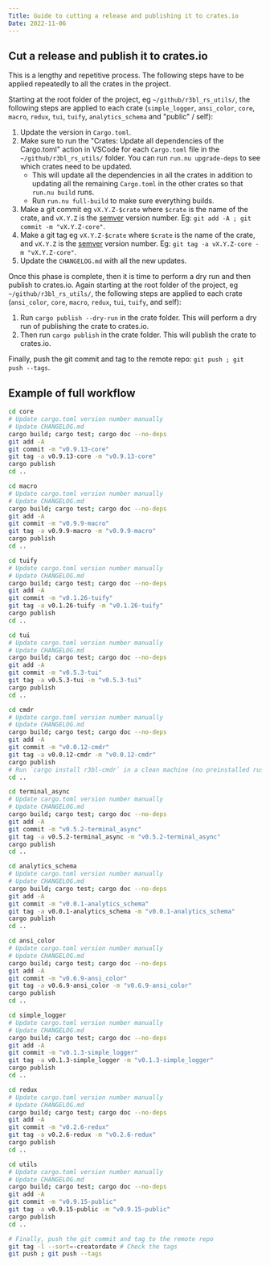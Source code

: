 ```yaml
---
Title: Guide to cutting a release and publishing it to crates.io
Date: 2022-11-06
---
```


## Cut a release and publish it to crates.io

This is a lengthy and repetitive process. The following steps have to be applied repeatedly to all
the crates in the project.

Starting at the root folder of the project, eg `~/github/r3bl_rs_utils/`, the following
steps are applied to each crate (`simple_logger`, `ansi_color`, `core`, `macro`, `redux`,
`tui`, `tuify`, `analytics_schema` and "public" / self):

1. Update the version in `Cargo.toml`.
2. Make sure to run the "Crates: Update all dependencies of the Cargo.toml" action in VSCode for
   each `Cargo.toml` file in the `~/github/r3bl_rs_utils/` folder. You can run `run.nu upgrade-deps`
   to see which crates need to be updated.
   - This will update all the dependencies in all the crates in addition to updating all the
     remaining `Cargo.toml` in the other crates so that `run.nu build` runs.
   - Run `run.nu full-build` to make sure everything builds.
3. Make a git commit eg `vX.Y.Z-$crate` where `$crate` is the name of the crate, and `vX.Y.Z` is the
   [semver](https://semver.org/) version number. Eg: `git add -A ; git commit -m "vX.Y.Z-core"`.
4. Make a git tag eg `vX.Y.Z-$crate` where `$crate` is the name of the crate, and `vX.Y.Z` is the
   [semver](https://semver.org/) version number. Eg: `git tag -a vX.Y.Z-core -m "vX.Y.Z-core"`.
5. Update the `CHANGELOG.md` with all the new updates.

Once this phase is complete, then it is time to perform a dry run and then publish to crates.io.
Again starting at the root folder of the project, eg `~/github/r3bl_rs_utils/`, the following steps
are applied to each crate (`ansi_color`, `core`, `macro`, `redux`, `tui`, `tuify`, and self):

1. Run `cargo publish --dry-run` in the crate folder. This will perform a dry run of publishing the
   crate to crates.io.
2. Then run `cargo publish` in the crate folder. This will publish the crate to crates.io.

Finally, push the git commit and tag to the remote repo: `git push ; git push --tags`.

## Example of full workflow

```sh
cd core
# Update cargo.toml version number manually
# Update CHANGELOG.md
cargo build; cargo test; cargo doc --no-deps
git add -A
git commit -m "v0.9.13-core"
git tag -a v0.9.13-core -m "v0.9.13-core"
cargo publish
cd ..

cd macro
# Update cargo.toml version number manually
# Update CHANGELOG.md
cargo build; cargo test; cargo doc --no-deps
git add -A
git commit -m "v0.9.9-macro"
git tag -a v0.9.9-macro -m "v0.9.9-macro"
cargo publish
cd ..

cd tuify
# Update cargo.toml version number manually
# Update CHANGELOG.md
cargo build; cargo test; cargo doc --no-deps
git add -A
git commit -m "v0.1.26-tuify"
git tag -a v0.1.26-tuify -m "v0.1.26-tuify"
cargo publish
cd ..

cd tui
# Update cargo.toml version number manually
# Update CHANGELOG.md
cargo build; cargo test; cargo doc --no-deps
git add -A
git commit -m "v0.5.3-tui"
git tag -a v0.5.3-tui -m "v0.5.3-tui"
cargo publish
cd ..

cd cmdr
# Update cargo.toml version number manually
# Update CHANGELOG.md
cargo build; cargo test; cargo doc --no-deps
git add -A
git commit -m "v0.0.12-cmdr"
git tag -a v0.0.12-cmdr -m "v0.0.12-cmdr"
cargo publish
# Run `cargo install r3bl-cmdr` in a clean machine (no preinstalled rustup or this binary) to test the installation.
cd ..

cd terminal_async
# Update cargo.toml version number manually
# Update CHANGELOG.md
cargo build; cargo test; cargo doc --no-deps
git add -A
git commit -m "v0.5.2-terminal_async"
git tag -a v0.5.2-terminal_async -m "v0.5.2-terminal_async"
cargo publish
cd ..

cd analytics_schema
# Update cargo.toml version number manually
# Update CHANGELOG.md
cargo build; cargo test; cargo doc --no-deps
git add -A
git commit -m "v0.0.1-analytics_schema"
git tag -a v0.0.1-analytics_schema -m "v0.0.1-analytics_schema"
cargo publish
cd ..

cd ansi_color
# Update cargo.toml version number manually
# Update CHANGELOG.md
cargo build; cargo test; cargo doc --no-deps
git add -A
git commit -m "v0.6.9-ansi_color"
git tag -a v0.6.9-ansi_color -m "v0.6.9-ansi_color"
cargo publish
cd ..

cd simple_logger
# Update cargo.toml version number manually
# Update CHANGELOG.md
cargo build; cargo test; cargo doc --no-deps
git add -A
git commit -m "v0.1.3-simple_logger"
git tag -a v0.1.3-simple_logger -m "v0.1.3-simple_logger"
cargo publish
cd ..

cd redux
# Update cargo.toml version number manually
# Update CHANGELOG.md
cargo build; cargo test; cargo doc --no-deps
git add -A
git commit -m "v0.2.6-redux"
git tag -a v0.2.6-redux -m "v0.2.6-redux"
cargo publish
cd ..

cd utils
# Update cargo.toml version number manually
# Update CHANGELOG.md
cargo build; cargo test; cargo doc --no-deps
git add -A
git commit -m "v0.9.15-public"
git tag -a v0.9.15-public -m "v0.9.15-public"
cargo publish
cd ..

# Finally, push the git commit and tag to the remote repo
git tag -l --sort=-creatordate # Check the tags
git push ; git push --tags
```
